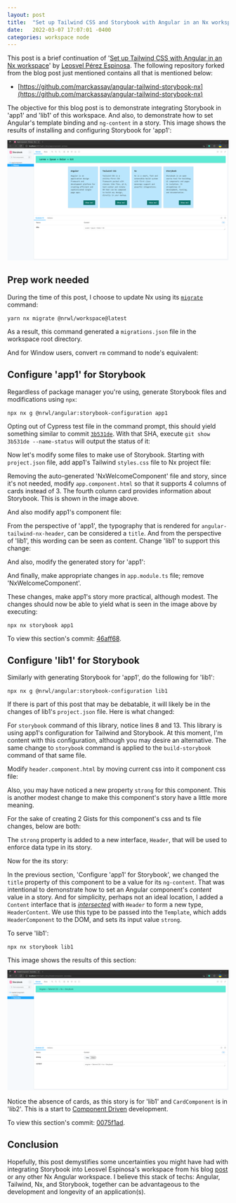 ```yaml
---
layout: post
title:  "Set up Tailwind CSS and Storybook with Angular in an Nx workspace"
date:   2022-03-07 17:07:01 -0400
categories: workspace node
---
```


This post is a brief continuation of '[Set up Tailwind CSS with Angular in an Nx workspace](https://medium.com/nrwl/set-up-tailwind-css-with-angular-in-an-nx-workspace-6f039a0f4479)' by [Leosvel Pérez Espinosa](https://medium.com/@leosvel). The following repository forked from the blog post just mentioned contains all that is mentioned below:

- [https://github.com/marckassay/angular-tailwind-storybook-nx](https://github.com/marckassay/angular-tailwind-storybook-nx)

The objective for this blog post is to demonstrate integrating Storybook in 'app1' and 'lib1' of this workspace. And also, to demonstrate how to set Angular's template binding and `ng-content` in a story. This image shows the results of installing and configuring Storybook for 'app1':

![updated app1 serving storybook](/assets/2022-03-07/app1.stories-storybook.png)

## Prep work needed

During the time of this post, I choose to update Nx using its [`migrate`](https://nx.dev/cli/migrate) command:

```shell
yarn nx migrate @nrwl/workspace@latest
```

As a result, this command generated a `migrations.json` file in the workspace root directory.

And for Window users, convert `rm` command to node's equivalent:

<script src="https://gist.github.com/marckassay/2fa5b3e331be92988cf6a562302e482c.js"></script>

## Configure 'app1' for Storybook

Regardless of package manager you're using, generate Storybook files and modifications using `npx`:

```shell
npx nx g @nrwl/angular:storybook-configuration app1
```

Opting out of Cypress test file in the command prompt, this should yield something similar to commit [`3b531de`](https://github.com/marckassay/angular-tailwind-storybook-nx/commit/3b531dec45db341876a291f076077cac7e6f5585). With that SHA, execute `git show 3b531de --name-status` will output the status of it:

<script src="https://gist.github.com/marckassay/cc91669e97a0b74221c294abaab6c068.js"></script>

Now let's modify some files to make use of Storybook. Starting with `project.json` file, add app1's Tailwind `styles.css` file to Nx project file:

<script src="https://gist.github.com/marckassay/b5e3233570680270a1a150eaee73f0bd.js"></script>

Removing the auto-generated 'NxWelcomeComponent' file and story, since it's not needed, modify `app.component.html` so that it supports 4 columns of cards instead of 3. The fourth column card provides information about Storybook. This is shown in the image above.

<script src="https://gist.github.com/marckassay/6be30a23bc0f0148650da5733dfc5af6.js"></script>

And also modify app1's component file:

<script src="https://gist.github.com/marckassay/57cca477d150c38331485888b594a0cf.js"></script>

From the perspective of 'app1', the typography that is rendered for `angular-tailwind-nx-header`, can be considered a `title`. And from the perspective of 'lib1', this wording can be seen as content. Change 'lib1' to support this change:

<script src="https://gist.github.com/marckassay/7b575d18f97a447413c5a56164850c5a.js"></script>

And also, modify the generated story for 'app1':

<script src="https://gist.github.com/marckassay/5f88fe28eb2251cd6a9c7b1aaf4667bd.js"></script>

And finally, make appropriate changes in `app.module.ts` file; remove 'NxWelcomeComponent'.

These changes, make app1's story more practical, although modest. The changes should now be able to yield what is seen in the image above by executing:

```
npx nx storybook app1
```

To view this section's commit: [46aff68](https://github.com/marckassay/angular-tailwind-storybook-nx/commit/46aff6889525fbd0614c89344174813e0157a76f).


## Configure 'lib1' for Storybook

Similarly with generating Storybook for 'app1', do the following for 'lib1':

```shell
npx nx g @nrwl/angular:storybook-configuration lib1
```

If there is part of this post that may be debatable, it will likely be in the changes of lib1's `project.json` file. Here is what changed:

<script src="https://gist.github.com/marckassay/501d427426af1b820b4d06e6104f1435.js"></script>

For `storybook` command of this library, notice lines 8 and 13. This library is using app1's configuration for Tailwind and Storybook. At this moment, I'm content with this configuration, although you may desire an alternative. The same change to `storybook` command is applied to the `build-storybook` command of that same file.

Modify `header.component.html` by moving current css into it component css file:

<script src="https://gist.github.com/marckassay/5884dfa6014e74088d7bb5a43d9288e2.js"></script>

Also, you may have noticed a new property `strong` for this component. This is another modest change to make this component's story have a little more meaning.

For the sake of creating 2 Gists for this component's css and ts file changes, below are both:

<script src="https://gist.github.com/marckassay/8e5081a82e6c85b11c8bfa90db208326.js"></script>

The `strong` property is added to a new interface, `Header`, that will be used to enforce data type in its story.

Now for the its story:

<script src="https://gist.github.com/marckassay/dd2e01fc61d158a9dfd3b165cc8ac84c.js"></script>

In the previous section, 'Configure 'app1' for Storybook', we changed the `title` property of this component to be a value for its `ng-content`. That was intentional to demonstrate how to set an Angular component's _content_ value in a story. And for simplicity, perhaps not an ideal location, I added a `Content` interface that is [_intersected_](https://www.typescriptlang.org/docs/handbook/2/objects.html#intersection-types) with `Header` to form a new type, `HeaderContent`. We use this type to be passed into the `Template`, which adds `HeaderComponent` to the DOM, and sets its input value `strong`.

To serve 'lib1':

```
npx nx storybook lib1
```

This image shows the results of this section:

![updated lib1 serving storybook](/assets/2022-03-07/lib1.stories-storybook.png)

Notice the absence of cards, as this story is for 'lib1' and `CardComponent` is in 'lib2'. This is a start to [Component Driven](https://www.componentdriven.org/) development.

To view this section's commit: [0075f1ad](https://github.com/marckassay/angular-tailwind-storybook-nx/commit/0075f1ad9ee0dda27be27b857db4e27f444b0678).

## Conclusion

Hopefully, this post demystifies some uncertainties you might have had with integrating Storybook into Leosvel Espinosa's workspace from his blog [post](https://medium.com/nrwl/set-up-tailwind-css-with-angular-in-an-nx-workspace-6f039a0f4479) or any other Nx Angular workspace. I believe this stack of techs: Angular, Tailwind, Nx, and Storybook, together can be advantageous to the development and longevity of an application(s).
